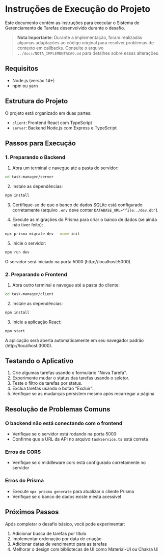 # Instruções de Execução do Projeto

Este documento contém as instruções para executar o Sistema de Gerenciamento de Tarefas desenvolvido durante o desafio.

> **Nota Importante**: Durante a implementação, foram realizadas algumas adaptações ao código original para resolver problemas de contexto em callbacks. Consulte o arquivo `../docs/NOTA_IMPLEMENTACAO.md` para detalhes sobre essas alterações.

## Requisitos

- Node.js (versão 14+)
- npm ou yarn

## Estrutura do Projeto

O projeto está organizado em duas partes:
- `client`: Frontend React com TypeScript
- `server`: Backend Node.js com Express e TypeScript

## Passos para Execução

### 1. Preparando o Backend

1. Abra um terminal e navegue até a pasta do servidor:

```bash
cd task-manager/server
```

2. Instale as dependências:

```bash
npm install
```

3. Certifique-se de que o banco de dados SQLite está configurado corretamente (arquivo `.env` deve conter `DATABASE_URL="file:./dev.db"`).

4. Execute as migrações do Prisma para criar o banco de dados (se ainda não tiver feito):

```bash
npx prisma migrate dev --name init
```

5. Inicie o servidor:

```bash
npm run dev
```

O servidor será iniciado na porta 5000 (http://localhost:5000).

### 2. Preparando o Frontend

1. Abra outro terminal e navegue até a pasta do cliente:

```bash
cd task-manager/client
```

2. Instale as dependências:

```bash
npm install
```

3. Inicie a aplicação React:

```bash
npm start
```

A aplicação será aberta automaticamente em seu navegador padrão (http://localhost:3000).

## Testando o Aplicativo

1. Crie algumas tarefas usando o formulário "Nova Tarefa".
2. Experimente mudar o status das tarefas usando o seletor.
3. Teste o filtro de tarefas por status.
4. Exclua tarefas usando o botão "Excluir".
5. Verifique se as mudanças persistem mesmo após recarregar a página.

## Resolução de Problemas Comuns

### O backend não está conectando com o frontend

- Verifique se o servidor está rodando na porta 5000
- Confirme que a URL da API no arquivo `taskService.ts` está correta

### Erros de CORS

- Verifique se o middleware cors está configurado corretamente no servidor

### Erros do Prisma

- Execute `npx prisma generate` para atualizar o cliente Prisma
- Verifique se o banco de dados existe e está acessível

## Próximos Passos

Após completar o desafio básico, você pode experimentar:

1. Adicionar busca de tarefas por título
2. Implementar ordenação por data de criação
3. Adicionar datas de vencimento para as tarefas
4. Melhorar o design com bibliotecas de UI como Material-UI ou Chakra UI
